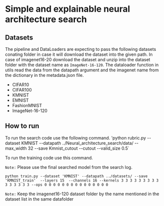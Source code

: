 # Simple and explainable neural architecture search

## Datasets
The pipeline and DataLoaders are expecting to pass the following datasets conating folder in case it will download the dataset into the given path.
In case of imagenet16-20 download the dataset and unzip into the dataset folder with the dataset name as `ImageNet-16-120`. The dataloader function in utils read the data from the datapath argument and the imagenet name from the dictionary in the metadata.json file. 
- CIFAR10
- CIFAR100
- KMNIST
- EMNIST
- FashionMNIST
- ImageNet-16-120

## How to run
To run the search code use the following command. 
'python rubric.py --dataset KMNIST --datapath ../Neural_architecture_search/data/ --max_width 32 --save Kmnist_cutout --cutout --valid_size 0.5`

To run the training code use this command.

`Note:` Please use the final searched model  from the search log.

`python train.py --dataset 'KMNIST' --datapath ../datasets/ --save 'KMNIST_train'  --layers 15  --channels 16 --kernels 3 3 3 3 3 3 3 3 3 3 3 3 3 3 3 --ops 0 0 0 0 0 0 0 0 0 0 0 0 0 0 0 `

`Note:` Keep the imagenet16-120 dataset folder by the name mentioned in the dataset list in the same datafolder
